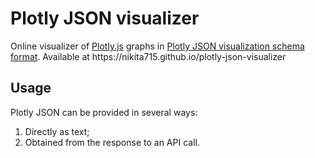 <h1>Plotly JSON visualizer</h1>
Online visualizer of <a href="https://plotly.com/javascript/">Plotly.js</a> graphs in <a href="https://plotly.com/chart-studio-help/json-chart-schema/">Plotly JSON visualization schema format</a>. Available at https://nikita715.github.io/plotly-json-visualizer

<h2>Usage</h2>
Plotly JSON can be provided in several ways:

1. Directly as text;
2. Obtained from the response to an API call.
